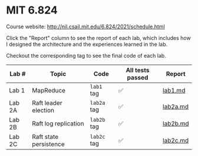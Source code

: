 # MIT 6.824

Course website: http://nil.csail.mit.edu/6.824/2021/schedule.html

Click the "Report" column to see the report of each lab, which includes how I designed the architecture and the experiences learned in the lab.

Checkout the corresponding tag to see the final code of each lab.

| Lab #  | Topic                  | Code        | All tests passed | Report                 |
| ------ | ---------------------- | ----------- | ---------------- | ---------------------- |
| Lab 1  | MapReduce              | `lab1` tag  | ✅                | [lab1.md](./lab1.md)   |
| Lab 2A | Raft leader election   | `lab2a` tag | ✅                | [lab2a.md](./lab2a.md) |
| Lab 2B | Raft log replication   | `lab2b` tag | ✅                | [lab2b.md](./lab2b.md) |
| Lab 2C | Raft state persistence | `lab2c` tag | ✅                | [lab2c.md](./lab2c.md) |

